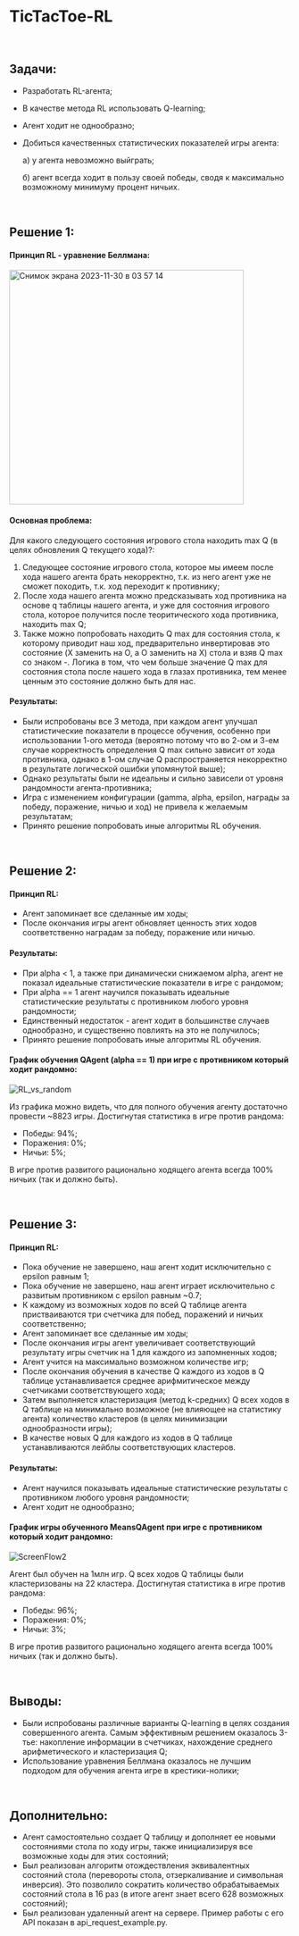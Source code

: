 # TicTacToe-RL
<br>
<h2>Задачи:</h2> 

- Разработать RL-агента;
- В качестве метода RL использовать Q-learning;
- Агент ходит не однообразно;
- Добиться качественных статистических показателей игры агента:
  
  a) у агента невозможно выйграть;
  
  б) агент всегда ходит в пользу своей победы, сводя к максимально возможному минимуму процент ничьих.

<br>
<h2>Решение 1:</h2> 

<h4>Принцип RL - уравнение Беллмана:</h4>

<img width="420" alt="Снимок экрана 2023-11-30 в 03 57 14" src="https://github.com/WhiteSpite/TicTacToe-RL/assets/113059464/b908afe9-6a69-4d8a-a245-88db96edf9c2">

<h4>Основная проблема:</h4> 

Для какого следующего состояния игрового стола находить max Q (в целях обновления Q текущего хода)?:
1) Следующее состояние игрового стола, которое мы имеем после хода нашего агента брать некорректно, т.к. из него агент уже не сможет походить, т.к. ход переходит к противнику;
2) После хода нашего агента можно предсказывать ход противника на основе q таблицы нашего агента, и уже для состояния игрового стола, которое получится после теоритического хода противника, находить max Q;
3) Также можно попробовать находить Q max для состояния стола, к которому приводит наш ход, предварительно инвертировав это состояние (X заменить на O, а О заменить на X) стола и взяв Q max со знаком -. Логика в том, что чем больше значение Q max для состояния стола после нашего хода в глазах противника, тем менее ценным это состояние должно быть для нас.

<h4>Результаты:</h4> 

- Были испробованы все 3 метода, при каждом агент улучшал статистические показатели в процессе обучения, особенно при использовании 1-ого метода (вероятно потому что во 2-ом и 3-ем случае корректность определения Q max сильно зависит от хода противника, однако в 1-ом случае Q распространяется некорректно в результате логической ошибки упомянутой выше);
- Однако результаты были не идеальны и сильно зависели от уровня рандомности агента-противника;
- Игра с изменением конфигурации (gamma, alpha, epsilon, награды за победу, поражение, ничью и ход) не привела к желаемым результатам;
- Принято решение попробовать иные алгоритмы RL обучения.

<br>
<h2>Решение 2:</h2> 

<h4>Принцип RL:</h4> 

- Агент запоминает все сделанные им ходы;
- После окончания игры агент обновляет ценность этих ходов соответственно наградам за победу, поражение или ничью.

<h4>Результаты:</h4>

- При alpha < 1, а также при динамически снижаемом alpha, агент не показал идеальные статистические показатели в игре с рандомом;
- При alpha == 1 агент научился показывать идеальные статистические результаты с противником любого уровня рандомности;
- Единственный недостаток - агент ходит в большинстве случаев однообразно, и существенно повлиять на это не получилось;
- Принято решение попробовать иные алгоритмы RL обучения.

<h4>График обучения QAgent (alpha == 1) при игре с противником который ходит рандомно:</h4>

![RL_vs_random](https://github.com/WhiteSpite/TicTacToe-RL/assets/113059464/bcbc8b11-a7b7-4d4e-91b5-c15d31e07fbe)

Из графика можно видеть, что для полного обучения агенту достаточно провести ~8823 игры.
Достигнутая статистика в игре против рандома:
- Победы: 94%;
- Поражения: 0%;
- Ничьи: 5%;

В игре против развитого рационально ходящего агента всегда 100% ничьих (так и должно быть). 

<br>
<h2>Решение 3:</h2>

<h4>Принцип RL:</h4> 

- Пока обучение не завершено, наш агент ходит исключительно с epsilon равным 1;
- Пока обучение не завершено, наш агент играет исключительно с развитым противником с epsilon равным ~0.7;
- К каждому из возможных ходов по всей Q таблице агента пристваиваются три счетчика для побед, поражений и ничьих соответственно;
- Агент запоминает все сделанные им ходы;
- После окончания игры агент увеличивает соответствующий результату игры счетчик на 1 для каждого из запомненных ходов;
- Агент учится на максимально возможном количестве игр;
- После окончания обучения в качестве Q каждого из ходов в Q таблице устанавливается среднее арифмитическое между счетчиками соответствующего хода;
- Затем выполняется кластеризация (метод k-средних) Q всех ходов в Q таблице на минимально возможное (не влияющее на статистику агента) количество кластеров (в целях минимизации однообразности игры);
- В качестве новых Q для каждого из ходов в Q таблице устанавливаются лейблы соответствующих кластеров.

<h4>Результаты:</h4> 

- Агент научился показывать идеальные статистические результаты с противником любого уровня рандомности;
- Агент ходит не однообразно;

<h4>График игры обученного MeansQAgent при игре с противником который ходит рандомно:</h4>

![ScreenFlow2](https://github.com/WhiteSpite/TicTacToe-RL/assets/113059464/9e6c4cff-5914-40c7-af19-490d05580dcd)

Агент был обучен на 1млн игр. Q всех ходов Q таблицы были кластеризованы на 22 кластера. Достигнутая статистика в игре против рандома:
- Победы: 96%;
- Поражения: 0%;
- Ничьи: 3%;

В игре против развитого рационально ходящего агента всегда 100% ничьих (так и должно быть). 

<br>
<h2>Выводы:</h2>

- Были испробованы различные варианты Q-learning в целях создания совершенного агента. Самым эффективным решением оказалось 3-тье: накопление информации в счетчиках, нахождение среднего арифметического и кластеризация Q;
- Использование уравнения Беллмана оказалось не лучшим подходом для обучения агента игре в крестики-нолики;

<br>
<h2>Дополнительно:</h2>

- Агент самостоятельно создает Q таблицу и дополняет ее новыми состояниями стола по ходу игры, также инициализируя все возможные ходы для этих состояний; 
- Был реализован алгоритм отождествления эквивалентных состояний стола (перевороты стола, отзеркаливание и символьная инверсия). Это позволило сократить количество обрабатываемых состояний стола в 16 раз (в итоге агент знает всего 628 возможных состояний);
- Был реализован удаленный агент на сервере. Пример работы с его API показан в api_request_example.py.
